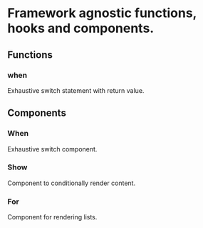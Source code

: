 # Framework agnostic functions, hooks and components.

## Functions

### when

Exhaustive switch statement with return value.

## Components

### When

Exhaustive switch component.

### Show

Component to conditionally render content.

### For

Component for rendering lists.
